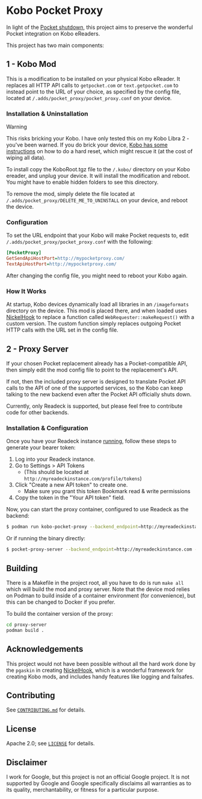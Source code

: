 # Kobo Pocket Proxy

In light of the [Pocket shutdown](https://support.mozilla.org/en-US/kb/future-of-pocket), this project aims to preserve the wonderful Pocket integration on Kobo eReaders. 

This project has two main components:

## 1 - Kobo Mod
This is a modification to be installed on your physical Kobo eReader. It replaces all HTTP API calls to `getpocket.com` or `text.getpocket.com` to instead point to the URL of your choice, as specified by the config file, located at `/.adds/pocket_proxy/pocket_proxy.conf` on your device.

### Installation & Uninstallation
> [!WARNING]  
> This risks bricking your Kobo. I have only tested this on my Kobo Libra 2 - you've been warned.
> If you do brick your device, [Kobo has some instructions](https://help.kobo.com/hc/en-us/articles/360017765713-Manual-reset-your-Kobo-eReader) on how to do a hard reset, which might rescue it (at the cost of wiping all data).

To install copy the KoboRoot.tgz file to the `/.kobo/` directory on your Kobo ereader, and unplug your device. It will install the modification and reboot. You might have to enable hidden folders to see this directory.

To remove the mod, simply delete the file located at `/.adds/pocket_proxy/DELETE_ME_TO_UNINSTALL` on your device, and reboot the device.

### Configuration
To set the URL endpoint that your Kobo will make Pocket requests to, edit `/.adds/pocket_proxy/pocket_proxy.conf` with the following:

```ini
[PocketProxy]
GetSendApiHostPort=http://mypocketproxy.com/
TextApiHostPort=http://mypocketproxy.com/
```

After changing the config file, you might need to reboot your Kobo again.

### How It Works
At startup, Kobo devices dynamically load all libraries in an `/imageformats` directory on the device. This mod is placed there, and when loaded uses [NickelHook](https://github.com/pgaskin/NickelHook) to replace a function called `WebRequester::makeRequest()` with a custom version. The custom function simply replaces outgoing Pocket HTTP calls with the URL set in the config file.

## 2 - Proxy Server

If your chosen Pocket replacement already has a Pocket-compatible API, then simply edit the mod config file to point to the replacement's API. 

If not, then the included proxy server is designed to translate Pocket API calls to the API of one of the supported services, so the Kobo can keep talking to the new backend even after the Pocket API officially shuts down.

Currently, only Readeck is supported, but please feel free to contribute code for other backends.

### Installation & Configuration
Once you have your Readeck instance [running](https://readeck.org/en/start), follow these steps to generate your bearer token:
1. Log into your Readeck instance.
1. Go to Settings > API Tokens
   - (This should be located at `http://myreadeckinstance.com/profile/tokens`)
1. Click "Create a new API token" to create one.
   - Make sure you grant this token Bookmark read & write permissions 
1. Copy the token in the "Your API token" field.

Now, you can start the proxy container, configured to use Readeck as the backend:

```sh
$ podman run kobo-pocket-proxy --backend_endpoint=http://myreadeckinstance.com --backend_bearer_token=123
```

Or if running the binary directly:

```sh
$ pocket-proxy-server --backend_endpoint=http://myreadeckinstance.com --backend_bearer_token=123
```

## Building
There is a Makefile in the project root, all you have to do is run `make all` which will build the mod and proxy server. Note that the device mod relies on Podman to build inside of a container environment (for convenience), but this can be changed to Docker if you prefer.

To build the container version of the proxy:

```sh
cd proxy-server
podman build .
```

## Acknowledgements
This project would not have been possible without all the hard work done by the `pgaskin` in creating [NickelHook](https://github.com/pgaskin/NickelHook), which is a wonderful framework for creating Kobo mods, and includes handy features like logging and failsafes.

## Contributing

See [`CONTRIBUTING.md`](CONTRIBUTING.md) for details.

## License

Apache 2.0; see [`LICENSE`](LICENSE) for details.

## Disclaimer

I work for Google, but this project is not an official Google project. It is not supported by Google and Google specifically disclaims all warranties as to its quality, merchantability, or fitness for a particular purpose.